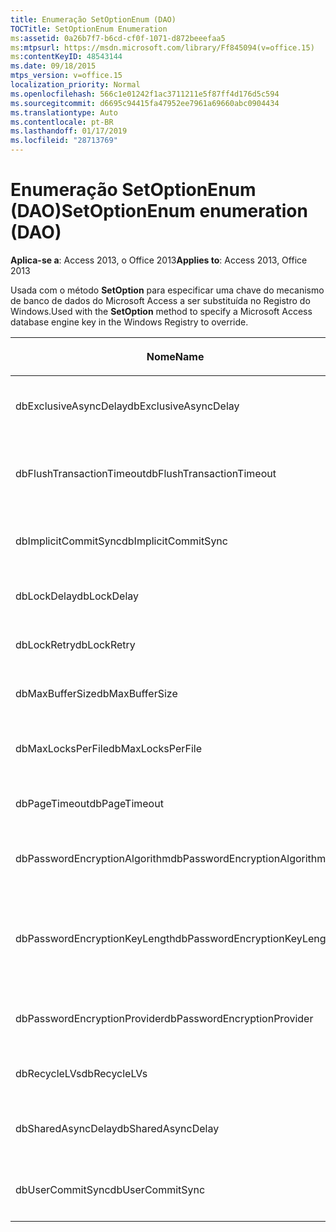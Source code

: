 ```yaml
---
title: Enumeração SetOptionEnum (DAO)
TOCTitle: SetOptionEnum Enumeration
ms:assetid: 0a26b7f7-b6cd-cf0f-1071-d872beeefaa5
ms:mtpsurl: https://msdn.microsoft.com/library/Ff845094(v=office.15)
ms:contentKeyID: 48543144
ms.date: 09/18/2015
mtps_version: v=office.15
localization_priority: Normal
ms.openlocfilehash: 566c1e01242f1ac3711211e5f87ff4d176d5c594
ms.sourcegitcommit: d6695c94415fa47952ee7961a69660abc0904434
ms.translationtype: Auto
ms.contentlocale: pt-BR
ms.lasthandoff: 01/17/2019
ms.locfileid: "28713769"
---
```

# <a name="setoptionenum-enumeration-dao"></a><span data-ttu-id="c2bf2-102">Enumeração SetOptionEnum (DAO)</span><span class="sxs-lookup"><span data-stu-id="c2bf2-102">SetOptionEnum enumeration (DAO)</span></span>


<span data-ttu-id="c2bf2-103">**Aplica-se a**: Access 2013, o Office 2013</span><span class="sxs-lookup"><span data-stu-id="c2bf2-103">**Applies to**: Access 2013, Office 2013</span></span>

<span data-ttu-id="c2bf2-104">Usada com o método **SetOption** para especificar uma chave do mecanismo de banco de dados do Microsoft Access a ser substituída no Registro do Windows.</span><span class="sxs-lookup"><span data-stu-id="c2bf2-104">Used with the **SetOption** method to specify a Microsoft Access database engine key in the Windows Registry to override.</span></span>

<table>
<colgroup>
<col style="width: 33%" />
<col style="width: 33%" />
<col style="width: 33%" />
</colgroup>
<thead>
<tr class="header">
<th><p><span data-ttu-id="c2bf2-105">Nome</span><span class="sxs-lookup"><span data-stu-id="c2bf2-105">Name</span></span></p></th>
<th><p><span data-ttu-id="c2bf2-106">Valor</span><span class="sxs-lookup"><span data-stu-id="c2bf2-106">Value</span></span></p></th>
<th><p><span data-ttu-id="c2bf2-107">Descrição</span><span class="sxs-lookup"><span data-stu-id="c2bf2-107">Description</span></span></p></th>
</tr>
</thead>
<tbody>
<tr class="odd">
<td><p><span data-ttu-id="c2bf2-108">dbExclusiveAsyncDelay</span><span class="sxs-lookup"><span data-stu-id="c2bf2-108">dbExclusiveAsyncDelay</span></span></p></td>
<td><p><span data-ttu-id="c2bf2-109">60</span><span class="sxs-lookup"><span data-stu-id="c2bf2-109">60</span></span></p></td>
<td><p><span data-ttu-id="c2bf2-110">A chave ExclusiveAsyncDelay.</span><span class="sxs-lookup"><span data-stu-id="c2bf2-110">The ExclusiveAsyncDelay key.</span></span></p></td>
</tr>
<tr class="even">
<td><p><span data-ttu-id="c2bf2-111">dbFlushTransactionTimeout</span><span class="sxs-lookup"><span data-stu-id="c2bf2-111">dbFlushTransactionTimeout</span></span></p></td>
<td><p><span data-ttu-id="c2bf2-112">66</span><span class="sxs-lookup"><span data-stu-id="c2bf2-112">66</span></span></p></td>
<td><p><span data-ttu-id="c2bf2-113">A chave FlushTransactionTimeout.</span><span class="sxs-lookup"><span data-stu-id="c2bf2-113">The FlushTransactionTimeout key.</span></span></p></td>
</tr>
<tr class="odd">
<td><p><span data-ttu-id="c2bf2-114">dbImplicitCommitSync</span><span class="sxs-lookup"><span data-stu-id="c2bf2-114">dbImplicitCommitSync</span></span></p></td>
<td><p><span data-ttu-id="c2bf2-115">59</span><span class="sxs-lookup"><span data-stu-id="c2bf2-115">59</span></span></p></td>
<td><p><span data-ttu-id="c2bf2-116">A chave ImplicitCommitSync.</span><span class="sxs-lookup"><span data-stu-id="c2bf2-116">The ImplicitCommitSync key.</span></span></p></td>
</tr>
<tr class="even">
<td><p><span data-ttu-id="c2bf2-117">dbLockDelay</span><span class="sxs-lookup"><span data-stu-id="c2bf2-117">dbLockDelay</span></span></p></td>
<td><p><span data-ttu-id="c2bf2-118">63</span><span class="sxs-lookup"><span data-stu-id="c2bf2-118">63</span></span></p></td>
<td><p><span data-ttu-id="c2bf2-119">A chave LockDelay.</span><span class="sxs-lookup"><span data-stu-id="c2bf2-119">The LockDelay key.</span></span></p></td>
</tr>
<tr class="odd">
<td><p><span data-ttu-id="c2bf2-120">dbLockRetry</span><span class="sxs-lookup"><span data-stu-id="c2bf2-120">dbLockRetry</span></span></p></td>
<td><p><span data-ttu-id="c2bf2-121">57</span><span class="sxs-lookup"><span data-stu-id="c2bf2-121">57</span></span></p></td>
<td><p><span data-ttu-id="c2bf2-122">A chave LockRetry.</span><span class="sxs-lookup"><span data-stu-id="c2bf2-122">The LockRetry key.</span></span></p></td>
</tr>
<tr class="even">
<td><p><span data-ttu-id="c2bf2-123">dbMaxBufferSize</span><span class="sxs-lookup"><span data-stu-id="c2bf2-123">dbMaxBufferSize</span></span></p></td>
<td><p><span data-ttu-id="c2bf2-124">8</span><span class="sxs-lookup"><span data-stu-id="c2bf2-124">8</span></span></p></td>
<td><p><span data-ttu-id="c2bf2-125">A chave MaxBufferSize.</span><span class="sxs-lookup"><span data-stu-id="c2bf2-125">The MaxBufferSize key.</span></span></p></td>
</tr>
<tr class="odd">
<td><p><span data-ttu-id="c2bf2-126">dbMaxLocksPerFile</span><span class="sxs-lookup"><span data-stu-id="c2bf2-126">dbMaxLocksPerFile</span></span></p></td>
<td><p><span data-ttu-id="c2bf2-127">62</span><span class="sxs-lookup"><span data-stu-id="c2bf2-127">62</span></span></p></td>
<td><p><span data-ttu-id="c2bf2-128">A chave MaxLocksPerFile.</span><span class="sxs-lookup"><span data-stu-id="c2bf2-128">The MaxLocksPerFile key.</span></span></p></td>
</tr>
<tr class="even">
<td><p><span data-ttu-id="c2bf2-129">dbPageTimeout</span><span class="sxs-lookup"><span data-stu-id="c2bf2-129">dbPageTimeout</span></span></p></td>
<td><p><span data-ttu-id="c2bf2-130">6</span><span class="sxs-lookup"><span data-stu-id="c2bf2-130">6</span></span></p></td>
<td><p><span data-ttu-id="c2bf2-131">A chave PageTimeout.</span><span class="sxs-lookup"><span data-stu-id="c2bf2-131">The PageTimeout key.</span></span></p></td>
</tr>
<tr class="odd">
<td><p><span data-ttu-id="c2bf2-132">dbPasswordEncryptionAlgorithm</span><span class="sxs-lookup"><span data-stu-id="c2bf2-132">dbPasswordEncryptionAlgorithm</span></span></p></td>
<td><p><span data-ttu-id="c2bf2-133">81</span><span class="sxs-lookup"><span data-stu-id="c2bf2-133">81</span></span></p></td>
<td><p><span data-ttu-id="c2bf2-134">O nome do algoritmo de criptografia.</span><span class="sxs-lookup"><span data-stu-id="c2bf2-134">The name of the encryption algorithm.</span></span></p></td>
</tr>
<tr class="even">
<td><p><span data-ttu-id="c2bf2-135">dbPasswordEncryptionKeyLength</span><span class="sxs-lookup"><span data-stu-id="c2bf2-135">dbPasswordEncryptionKeyLength</span></span></p></td>
<td><p><span data-ttu-id="c2bf2-136">82</span><span class="sxs-lookup"><span data-stu-id="c2bf2-136">82</span></span></p></td>
<td><p><span data-ttu-id="c2bf2-p101">O tamanho da chave de criptografia. Deve ser um múltiplo de 8, começando em 40.</span><span class="sxs-lookup"><span data-stu-id="c2bf2-p101">The encryption key length. Must be a multiple of 8, starting at 40.</span></span></p></td>
</tr>
<tr class="odd">
<td><p><span data-ttu-id="c2bf2-139">dbPasswordEncryptionProvider</span><span class="sxs-lookup"><span data-stu-id="c2bf2-139">dbPasswordEncryptionProvider</span></span></p></td>
<td><p><span data-ttu-id="c2bf2-140">80</span><span class="sxs-lookup"><span data-stu-id="c2bf2-140">80</span></span></p></td>
<td><p><span data-ttu-id="c2bf2-141">O nome do provedor de criptografia.</span><span class="sxs-lookup"><span data-stu-id="c2bf2-141">The name of the encryption provider.</span></span></p></td>
</tr>
<tr class="even">
<td><p><span data-ttu-id="c2bf2-142">dbRecycleLVs</span><span class="sxs-lookup"><span data-stu-id="c2bf2-142">dbRecycleLVs</span></span></p></td>
<td><p><span data-ttu-id="c2bf2-143">65</span><span class="sxs-lookup"><span data-stu-id="c2bf2-143">65</span></span></p></td>
<td><p><span data-ttu-id="c2bf2-144">A chave RecycleLVs.</span><span class="sxs-lookup"><span data-stu-id="c2bf2-144">The RecycleLVs key.</span></span></p></td>
</tr>
<tr class="odd">
<td><p><span data-ttu-id="c2bf2-145">dbSharedAsyncDelay</span><span class="sxs-lookup"><span data-stu-id="c2bf2-145">dbSharedAsyncDelay</span></span></p></td>
<td><p><span data-ttu-id="c2bf2-146">61</span><span class="sxs-lookup"><span data-stu-id="c2bf2-146">61</span></span></p></td>
<td><p><span data-ttu-id="c2bf2-147">A chave SharedAsyncDelay.</span><span class="sxs-lookup"><span data-stu-id="c2bf2-147">The SharedAsyncDelay key.</span></span></p></td>
</tr>
<tr class="even">
<td><p><span data-ttu-id="c2bf2-148">dbUserCommitSync</span><span class="sxs-lookup"><span data-stu-id="c2bf2-148">dbUserCommitSync</span></span></p></td>
<td><p><span data-ttu-id="c2bf2-149">58</span><span class="sxs-lookup"><span data-stu-id="c2bf2-149">58</span></span></p></td>
<td><p><span data-ttu-id="c2bf2-150">A chave UserCommitSync.</span><span class="sxs-lookup"><span data-stu-id="c2bf2-150">The UserCommitSync key.</span></span></p></td>
</tr>
</tbody>
</table>

